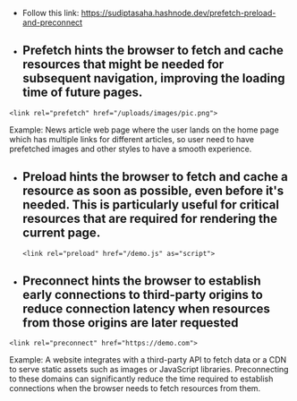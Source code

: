 - Follow this link: https://sudiptasaha.hashnode.dev/prefetch-preload-and-preconnect

- ## **Prefetch** hints the browser to fetch and cache resources that might be needed for subsequent navigation, improving the loading time of future pages.

`<link rel="prefetch" href="/uploads/images/pic.png">`

Example: News article web page where the user lands on the home page which has multiple links for different articles, so user need to have prefetched images and other styles to have a smooth experience.

- ## **Preload** hints the browser to fetch and cache a resource as soon as possible, even before it's needed. This is particularly useful for critical resources that are required for rendering the current page.

  `<link rel="preload" href="/demo.js" as="script"> `

- ## **Preconnect** hints the browser to establish early connections to third-party origins to reduce connection latency when resources from those origins are later requested

`<link rel="preconnect" href="https://demo.com">`

Example: A website integrates with a third-party API to fetch data or a CDN to serve static assets such as images or JavaScript libraries. Preconnecting to these domains can significantly reduce the time required to establish connections when the browser needs to fetch resources from them.
